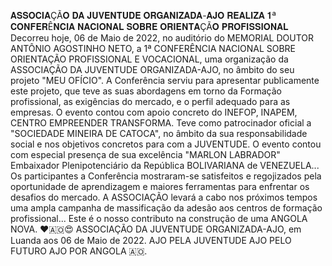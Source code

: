 𝐀𝐒𝐒𝐎𝐂𝐈𝐀ÇÃ𝐎 𝐃𝐀 𝐉𝐔𝐕𝐄𝐍𝐓𝐔𝐃𝐄 𝐎𝐑𝐆𝐀𝐍𝐈𝐙𝐀𝐃𝐀-𝐀𝐉𝐎 𝐑𝐄𝐀𝐋𝐈𝐙𝐀 𝟏ª 𝐂𝐎𝐍𝐅𝐄𝐑Ê𝐍𝐂𝐈𝐀 𝐍𝐀𝐂𝐈𝐎𝐍𝐀𝐋 𝐒𝐎𝐁𝐑𝐄 𝐎𝐑𝐈𝐄𝐍𝐓𝐀ÇÃ𝐎 𝐏𝐑𝐎𝐅𝐈𝐒𝐒𝐈𝐎𝐍𝐀𝐋
Decorreu hoje, 06 de Maio de 2022, no auditório do MEMORIAL DOUTOR ANTÔNIO AGOSTINHO NETO, a 1ª CONFERÊNCIA NACIONAL SOBRE ORIENTAÇÃO PROFISSIONAL E VOCACIONAL, uma organização da ASSOCIAÇÃO DA JUVENTUDE ORGANIZADA-AJO, no âmbito do seu projeto "MEU OFÍCIO".
A Conferência serviu para apresentar publicamente este projeto, que teve as suas abordagens em torno da Formação profissional, as exigências do mercado, e o perfil adequado para as empresas.
O evento contou com apoio concreto do INEFOP, INAPEM, CENTRO EMPREENDER TRANSFORMA.
Teve como patrocinador oficial a "SOCIEDADE MINEIRA DE CATOCA", no âmbito da sua responsabilidade social e nos objetivos concretos para com a JUVENTUDE.
O evento contou com especial presença de sua excelência "MARLON LABRADOR" Embaixador Plenipotenciário da República BOLIVARIANA de VENEZUELA...
Os participantes a Conferência mostraram-se satisfeitos e regojizados pela oportunidade de aprendizagem e maiores ferramentas para enfrentar os desafios do mercado.
A ASSOCIAÇÃO levará a cabo nos próximos tempos uma ampla campanha de massificação da adesão aos centros de formação profissional...
Este é o nosso contributo na construção de uma ANGOLA NOVA.
❤️🇦🇴😍
ASSOCIAÇÃO DA JUVENTUDE ORGANIZADA-AJO, em Luanda aos 06 de Maio de 2022.
AJO PELA JUVENTUDE
AJO PELO FUTURO
AJO POR ANGOLA 🇦🇴.

